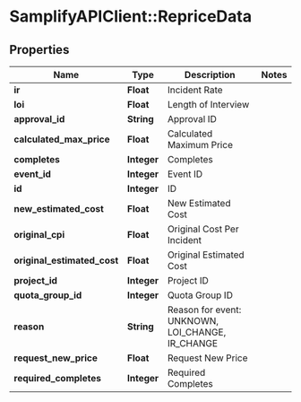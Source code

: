 # SamplifyAPIClient::RepriceData

## Properties
Name | Type | Description | Notes
------------ | ------------- | ------------- | -------------
**ir** | **Float** | Incident Rate | 
**loi** | **Float** | Length of Interview | 
**approval_id** | **String** | Approval ID | 
**calculated_max_price** | **Float** | Calculated Maximum Price | 
**completes** | **Integer** | Completes | 
**event_id** | **Integer** | Event ID | 
**id** | **Integer** | ID | 
**new_estimated_cost** | **Float** | New Estimated Cost | 
**original_cpi** | **Float** | Original Cost Per Incident | 
**original_estimated_cost** | **Float** | Original Estimated Cost | 
**project_id** | **Integer** | Project ID | 
**quota_group_id** | **Integer** | Quota Group ID | 
**reason** | **String** | Reason for event: UNKNOWN, LOI_CHANGE, IR_CHANGE | 
**request_new_price** | **Float** | Request New Price | 
**required_completes** | **Integer** | Required Completes | 


